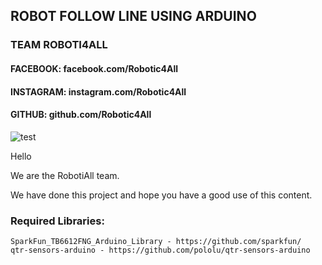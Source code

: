 ## ROBOT FOLLOW LINE USING ARDUINO
### TEAM ROBOTI4ALL

#### FACEBOOK:  facebook.com/Robotic4All
#### INSTAGRAM: instagram.com/Robotic4All
#### GITHUB:    github.com/Robotic4All

![test](https://user-images.githubusercontent.com/36344130/76469907-0fefad80-63ce-11ea-86b8-1b30262b95dc.png)

Hello

We are the RobotiAll team.

We have done this project and hope you have a good use of this content.

### Required Libraries:

    SparkFun_TB6612FNG_Arduino_Library - https://github.com/sparkfun/
    qtr-sensors-arduino - https://github.com/pololu/qtr-sensors-arduino




